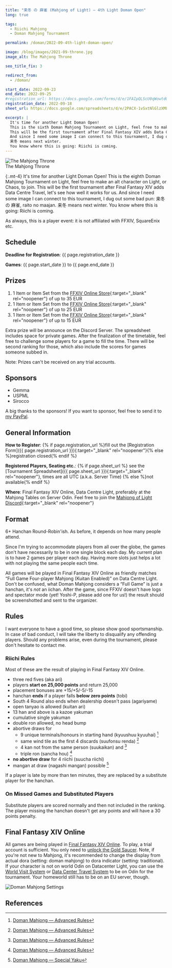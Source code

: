 ```yaml
---
title: "来冬 の 麻雀 (Mahjong of Light) — 4th Light Doman Open"
long: true

tags:
  - Riichi Mahjong
  - Doman Mahjong Tournament

permalink: /doman/2022-09-4th-light-doman-open/

image: /blog/images/2021-09-throne.jpg
image_alt: The Mahjong Throne

seo_title_fix: 3

redirect_from:
  - /doman/

start_date: 2022-09-23
end_date: 2022-09-25
#registration_url: https://docs.google.com/forms/d/e/1FAIpQLScU0qWowtdQhK66iMx39eQVR2xIxk48u7lDY81BRsTt4xOCyg/viewform?usp=sf_link
registration_date: 2022-09-18
sheet_url: https://docs.google.com/spreadsheets/d/e/2PACX-1vSxtNlGlzXMLAkqgO_Z7OU_j5OXTG4kBwLmiP5VYvnbzTL0h_VaWJaHUe2h8pP0wnpELBDGM_KdrDa2/pubhtml

excerpt: |
  It's time for another Light Doman Open!
  This is the sixth Doman Mahjong Tournament on Light, feel free to make an alt character on Light, or Chaos, to join.
  This will be the first tournament after Final Fantasy XIV adds Data Centre Travel, let's see how well it works for us.
  And since I need some image I can connect to this tournament, I dug out some bad pun: 来冬 の 麻雀, raitou no maajan.
  来冬 means next winter.
  You know where this is going: Riichi is coming.
---
```

<script type="application/ld+json">
{
  "@context": "https://schema.org",
  "@type": "SportsEvent",
  "name": "{{ page.title }}",
  "url": "{{ page.url }}",
  "sport": "Riichi Mahjong",
  "startDate": "{{ page.start_date }}",
  "endDate": "{{ page.end_date }}",
  "location": {
    "@type": "VirtualLocation",
    "name": "Final Fantasy XIV Online",
    "disambiguatingDescription": "Server Odin, Datacenter Light",
    "url": "https://eu.finalfantasyxiv.com/"
  },
  "image": "{{ page.image | absolute_url }}",
  "description": "{{ page.excerpt }}.",
  "eventStatus": "https://schema.org/EventScheduled",
  "eventAttendanceMode": "https://schema.org/OnlineEventAttendanceMode",
  "isAccessibleForFree": true,
  "organizer": {
    "@type": "Person",
    "url": "https://reki.wtf/about-me/",
    "name": "quốc Thái “0xReki” Chung"
  },
  "potentialAction": {
    "@type": "JoinAction",
    "url": "{{ page.registration_url }}",
    "name": "Registration Form",
    "event": { "id": "{{ page.url }}" },
    "endTime": "{{ page.registration_date }}"
  }
}
</script>

<!-- markdownlint-disable MD033 -->
<picture>
  <source srcset="{{ '/blog/images/xs/2021-09-throne.avif' | prepend: site.static_url | absolute_url }}" media="(max-width: 575.96px)" type="image/avif" width="319" height="181">
  <source srcset="{{ '/blog/images/xs/2021-09-throne.webp' | prepend: site.static_url | absolute_url }}" media="(max-width: 575.96px)" type="image/webp" width="319" height="181">
  <source srcset="{{ '/blog/images/xs/2021-09-throne.png' | prepend: site.static_url | absolute_url }}" media="(max-width: 575.96px)" type="image/jpeg" width="319" height="123">
  <source srcset="{{ '/blog/images/2021-09-throne.avif' | prepend: site.static_url | absolute_url }}" media="(min-width: 576px)" type="image/avif" width="922" height="522">
  <source srcset="{{ '/blog/images/2021-09-throne.webp' | prepend: site.static_url | absolute_url }}" media="(min-width: 576px)" type="image/webp" width="922" height="522">
  <source srcset="{{ '/blog/images/2021-09-throne.png' | prepend: site.static_url | absolute_url }}" media="(min-width: 576px)" type="image/png" width="92" height="522">
  <img loading="lazy" class="my-2" src="{{ '/blog/images/2021-09-throne.webp' | prepend: site.static_url | absolute_url }}" alt="The Mahjong Throne" title="The Mahjong Throne">
  <figcaption class="text-center">The Mahjong Throne</figcaption>
</picture>
<!-- markdownlint-enable MD033 -->

{:.mt-4}
It's time for another Light Doman Open!
This is the eighth Doman Mahjong Tournament on Light, feel free to make an alt character on Light, or Chaos, to join.
This will be the first tournament after Final Fantasy XIV adds Data Centre Travel,
let's see how well it works for us.
And since I need some image I can connect to this tournament, I dug out some bad pun: 来冬 の 麻雀, raito no maajan.
来冬 means next winter.
You know where this is going: Riichi is coming.

As always, this is a player event: it is not affiliated with FFXIV, SquareEnix etc.

## Schedule

**Deadline for Registration**: {{ page.registration_date }}

**Games**: {{ page.start_date }} to {{ page.end_date }}

## Prizes

1. 1 Item or Item Set from the [FFXIV Online Store](https://store.finalfantasyxiv.com/ffxivstore){:target="_blank" rel="noopener"} of up to 35 EUR
2. 1 Item or Item Set from the [FFXIV Online Store](https://store.finalfantasyxiv.com/ffxivstore){:target="_blank" rel="noopener"} of up to 25 EUR
3. 1 Item or Item Set from the [FFXIV Online Store](https://store.finalfantasyxiv.com/ffxivstore){:target="_blank" rel="noopener"} of up to 15 EUR

Extra prize will be announce on the Discord Server.
The spreadsheet includes space for private games.
After the finalization of the timetable, feel free to challenge some players for a game to fill the time.
There will be second ranking for those, which also include the scores for games someone subbed in.

Note: Prizes can't be received on any trial accounts.

## Sponsors

- Gemma
- USPML
- Sirocco

A big thanks to the sponsors!
If you want to sponsor, feel free to send it to [my PayPal](https://paypal.me/0xReki).

## General Information

**How to Register**: {% if page.registration_url %}fill out the
[Registration Form]({{ page.registration_url }}){:target="_blank" rel="noopener"}{% else %}registration closed{% endif %}

**Registered Players, Seating etc.**: {% if page.sheet_url %} see the
[Tournament Spreadsheet]({{ page.sheet_url }}){:target="_blank" rel="noopener"}, times are all UTC (a.k.a. Server Time) {% else %}not available{% endif %}

**Where**: Final Fantasy XIV Online, Data Centre Light, preferably at the Mahjong Tables on Server Odin. Feel free to join the [Mahjong of Light Discord](https://discord.gg/nUSfJ2Q){:target="_blank" rel="noopener"}

## Format

6+ Hanchan Round-Robin'ish.
As before, it depends on how many people attend.

Since I'm trying to accommodate players from all over the globe, the games don't have necessarily to be in one single block each day.
My current plan is to have 2 games per player each day.
Having more slots just helps a lot with not playing the same people each time.

All games will be played in Final Fantasy XIV Online as friendly matches “Full Game Four-player Mahjong (Kuitan Enabled)” on Data Centre Light.
Don't be confused, what Doman Mahjong considers a “Full Game” is just a hanchan, it's *not* an iichan.
After the game, since FFXIV doesn't have logs and spectator mode (yet! Yoshi-P, please add one for us!) the result should be screenshotted and sent to the organizer.

## Rules

I want everyone to have a good time, so please show good sportsmanship.
In case of bad conduct, I will take the liberty to disqualify any offending players.
Should any problems arise, even during the tournament, please don't hesitate to contact me.

### Riichi Rules

Most of these are the result of playing in Final Fantasy XIV Online.

- three red fives (aka ari)
- players **start on 25,000 points** and return 25,000
- placement bonuses are +15/+5/-5/-15
- hanchan **ends** if a player falls **below zero points** (tobi)
- South 4 Round also ends when dealership doesn't pass (agariyame)
- open tanyao is allowed (kuitan ari)
- 13 han and above is a kazoe yakuman
- cumulative single yakuman
- double ron allowed, no head bump
- abortive draws for
  - 9 unique terminals/honours in starting hand (kyuushuu kyuuhai) [^advanced-doman-rules]
  - same wind tile as the first 4 discards (suufonsu renda) [^advanced-doman-rules]
  - 4 kan not from the same person (suukaikan) and [^advanced-doman-rules]
  - triple ron (sancha hou) [^advanced-doman-rules]
- **no abortive draw** for 4 riichi (suucha riichi)
- mangan at draw (nagashi mangan) possible [^special-yaku]

If a player is late by more than ten minutes, they are replaced by a substitute player for the hanchan.

### On Missed Games and Substituted Players

Substitute players are scored normally and then not included in the ranking. The
player missing the hanchan doesn't get any points and will have a 30 points
penalty.

## Final Fantasy XIV Online

All games are being played in [Final Fantasy XIV Online](https://www.finalfantasyxiv.com/).
To play, a trial account is sufficient.
You only need to [unlock the Gold Saucer](https://ffxiv.consolegameswiki.com/wiki/It_Could_Happen_to_You).
Note, if you're not new to Mahjong, it's recommended to change the display from actual dora (setting: doman mahjong) to dora indicator (setting: traditional).
If your character is not on world Odin on Datacenter Light, you can use the [World Visit System](https://eu.finalfantasyxiv.com/lodestone/playguide/contentsguide/worldvisit/) or [Data Center Travel System](https://eu.finalfantasyxiv.com/lodestone/playguide/contentsguide/datacentertravel/) to be on Odin for the tournament.
Your homeworld still has to be on an EU server, though.

<picture>
  <source srcset="{{ '/blog/images/xs/2022-02-doman-mahjong-settings.avif' | prepend: site.static_url | absolute_url }}" media="(max-width: 575.96px)" type="image/avif" width="319" height="364">
  <source srcset="{{ '/blog/images/xs/2022-02-doman-mahjong-settings.webp' | prepend: site.static_url | absolute_url }}" media="(max-width: 575.96px)" type="image/webp" width="319" height="364">
  <source srcset="{{ '/blog/images/xs/2022-02-doman-mahjong-settings.jpg' | prepend: site.static_url | absolute_url }}" media="(max-width: 575.96px)" type="image/jpeg" width="319" height="364">
  <source srcset="{{ '/blog/images/2022-02-doman-mahjong-settings.avif' | prepend: site.static_url | absolute_url }}" media="(min-width: 576px)" type="image/avif" width="577" height="658">
  <source srcset="{{ '/blog/images/2022-02-doman-mahjong-settings.webp' | prepend: site.static_url | absolute_url }}" media="(min-width: 576px)" type="image/webp" width="577" height="658">
  <source srcset="{{ '/blog/images/2022-02-doman-mahjong-settings.jpg' | prepend: site.static_url | absolute_url }}" media="(min-width: 576px)" type="image/jpeg" width="577" height="658">
  <img loading="lazy" class="my-2" src="{{ '/blog/images/2022-02-doman-mahjong-settings.webp' | prepend: site.static_url | absolute_url }}" alt="Doman Mahjong Settings" title="Doman Mahjong Settings">
</picture>

## References

[^advanced-doman-rules]: [Doman Mahjong — Advanced Rules](https://na.finalfantasyxiv.com/lodestone/playguide/contentsguide/goldsaucer/doman-mahjong/special_rule/)
[^special-yaku]: [Doman Mahjong — Special Yaku](https://na.finalfantasyxiv.com/lodestone/playguide/contentsguide/goldsaucer/doman-mahjong/yaku_list/#anchor_005)
